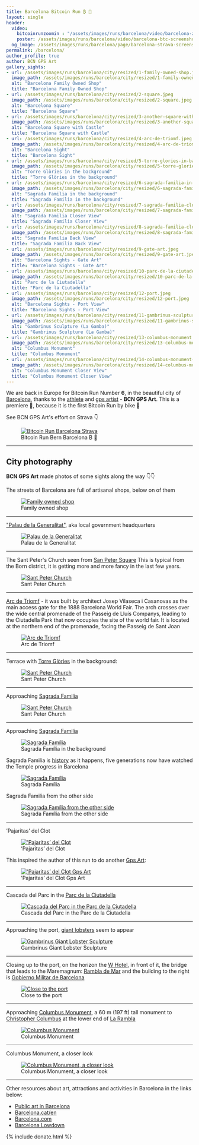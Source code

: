 ```yaml
---
title: Barcelona Bitcoin Run ₿ 🚴️ 
layout: single
header:
  video:
    bitcoinrunzoomin : "/assets/images/runs/barcelona/video/barcelona-zoomin-closer-2-1920x1080.m4v"
    poster: /assets/images/runs/barcelona/video/barcelona-btc-screenshot-google-earth-1920x1080.jpeg
  og_image: /assets/images/runs/barcelona/page/barcelona-strava-screenshot-1200x800.jpeg
permalink: /barcelona/
author_profile: true
author: BCN GPS Art
gallery_sights:
- url: /assets/images/runs/barcelona/city/resized/1-family-owned-shop.jpeg
  image_path: /assets/images/runs/barcelona/city/resized/1-family-owned-shop.jpeg
  alt: "Barcelona Family Owned Shop"
  title: "Barcelona Family Owned Shop"
- url: /assets/images/runs/barcelona/city/resized/2-square.jpeg
  image_path: /assets/images/runs/barcelona/city/resized/2-square.jpeg
  alt: "Barcelona Square"
  title: "Barcelona Square"
- url: /assets/images/runs/barcelona/city/resized/3-another-square-with-castle.jpeg
  image_path: /assets/images/runs/barcelona/city/resized/3-another-square-with-castle.jpeg
  alt: "Barcelona Square with Castle"
  title: "Barcelona Square with Castle"
- url: /assets/images/runs/barcelona/city/resized/4-arc-de-triomf.jpeg
  image_path: /assets/images/runs/barcelona/city/resized/4-arc-de-triomf.jpeg
  alt: "Barcelona Sight"
  title: "Barcelona Sight"
- url: /assets/images/runs/barcelona/city/resized/5-torre-glories-in-background.jpeg
  image_path: /assets/images/runs/barcelona/city/resized/5-torre-glories-in-background.jpeg
  alt: "Torre Glòries in the background"
  title: "Torre Glòries in the background"
- url: /assets/images/runs/barcelona/city/resized/6-sagrada-familia-in-background.jpeg
  image_path: /assets/images/runs/barcelona/city/resized/6-sagrada-familia-in-background.jpeg
  alt: "Sagrada Familia in the background"
  title: "Sagrada Familia in the background"
- url: /assets/images/runs/barcelona/city/resized/7-sagrada-familia-closer-barcelona-city-tour.jpeg
  image_path: /assets/images/runs/barcelona/city/resized/7-sagrada-familia-closer-barcelona-city-tour.jpeg
  alt: "Sagrada Familia Closer View"
  title: "Sagrada Familia Closer View"
- url: /assets/images/runs/barcelona/city/resized/8-sagrada-familia-closer-other-side.jpeg
  image_path: /assets/images/runs/barcelona/city/resized/8-sagrada-familia-closer-other-side.jpeg
  alt: "Sagrada Familia Back View"
  title: "Sagrada Familia Back View"
- url: /assets/images/runs/barcelona/city/resized/9-gate-art.jpeg
  image_path: /assets/images/runs/barcelona/city/resized/9-gate-art.jpeg
  alt: "Barcelona Sights - Gate Art"
  title: "Barcelona Sights - Gate Art"
- url: /assets/images/runs/barcelona/city/resized/10-parc-de-la-ciutadella.jpeg
  image_path: /assets/images/runs/barcelona/city/resized/10-parc-de-la-ciutadella.jpeg
  alt: "Parc de la Ciutadella"
  title: "Parc de la Ciutadella"
- url: /assets/images/runs/barcelona/city/resized/12-port.jpeg
  image_path: /assets/images/runs/barcelona/city/resized/12-port.jpeg
  alt: "Barcelona Sights - Port View"
  title: "Barcelona Sights - Port View"
- url: /assets/images/runs/barcelona/city/resized/11-gambrinus-sculpture-giant-lobster.jpeg
  image_path: /assets/images/runs/barcelona/city/resized/11-gambrinus-sculpture-giant-lobster.jpeg
  alt: "Gambrinus Sculpture (La Gamba)"
  title: "Gambrinus Sculpture (La Gamba)"
- url: /assets/images/runs/barcelona/city/resized/13-columbus-monument.jpeg
  image_path: /assets/images/runs/barcelona/city/resized/13-columbus-monument.jpeg
  alt: "Columbus Monument"
  title: "Columbus Monument"
- url: /assets/images/runs/barcelona/city/resized/14-columbus-monument-closer.jpeg
  image_path: /assets/images/runs/barcelona/city/resized/14-columbus-monument-closer.jpeg
  alt: "Columbus Monument Closer View"
  title: "Columbus Monument Closer View"
---
```


We are back in Europe for Bitcoin Run Number **6**, in the beautiful city of [Barcelona](https://en.wikipedia.org/wiki/Barcelona),
thanks to the [athlete](https://www.strava.com/athletes/8545176)
and [gps artist](https://www.instagram.com/bcn.gps.art/) - **BCN GPS Art**. This is a premiere 🎉, because it is the first
Bitcoin Run by bike 🚴️

See BCN GPS Art's effort on Strava 👇

<figure class="image">
  <a href="https://www.strava.com/activities/7000431951" target="_blank">
    <img src="/assets/images/runs/barcelona/page/barcelona-strava-screenshot-1200x800.jpeg" alt="Bitcoin Run Barcelona Strava">
  </a>
  <figcaption>Bitcoin Run Bern Barcelona ₿ 🚴️</figcaption>
</figure>

<hr>

## City photography 

**BCN GPS Art** made photos of some sights along the way 👇👇

The streets of Barcelona are full of artisanal shops, below on of them
<figure class="image">
  <a href="/assets/images/runs/barcelona/city/resized/1-1000x1333-family-owned-shop.jpeg">
    <img src="/assets/images/runs/barcelona/city/resized/1-1000x1333-family-owned-shop.jpeg" alt="Family owned shop">
  </a>
  <figcaption>Family owned shop</figcaption>
</figure>

<hr>

["Palau de la Generalitat"](https://en.wikipedia.org/wiki/Palau_de_la_Generalitat_de_Catalunya), aka local government headquarters
<figure class="image">
  <a href="/assets/images/runs/barcelona/city/resized/2-1000x750-palau-de-la-generalitat.jpeg">
    <img src="/assets/images/runs/barcelona/city/resized/2-1000x750-palau-de-la-generalitat.jpeg" alt="Palau de la Generalitat">
  </a>
  <figcaption>Palau de la Generalitat</figcaption>
</figure>

<hr>

The Sant Peter's Church seen from [San Peter Square](https://www.google.es/maps/place/Fuente+de+agua+potable/@41.3895099,2.1792048,19.38z/data=!4m5!3m4!1s0x12a4a338214a932d:0x8b1068aacd9b1a9e!8m2!3d41.3895196!4d2.1789719)
This is typical from the Born district, it is getting more and more fancy in the last few years.
<figure class="image">
  <a href="/assets/images/runs/barcelona/city/resized/3-1000x750-sant-peter-church.jpeg">
    <img src="/assets/images/runs/barcelona/city/resized/3-1000x750-sant-peter-church.jpeg" alt="Sant Peter Church">
  </a>
  <figcaption>Sant Peter Church</figcaption>
</figure>

<hr>

[Arc de Triomf](https://en.wikipedia.org/wiki/Arc_de_Triomf) - it was built by architect Josep Vilaseca i Casanovas
as the main access gate for the 1888 Barcelona World Fair.
The arch crosses over the wide central promenade of the Passeig de Lluís Companys,
leading to the Ciutadella Park that now occupies the site of the world fair. It is located at the northern end of the promenade, facing the Passeig de Sant Joan
<figure class="image">
  <a href="/assets/images/runs/barcelona/city/resized/4-1000x1333-arc-de-triomf.jpeg">
    <img src="/assets/images/runs/barcelona/city/resized/4-1000x1333-arc-de-triomf.jpeg" alt="Arc de Triomf">
  </a>
  <figcaption>Arc de Triomf</figcaption>
</figure>

<hr>

Terrace with [Torre Glòries](https://en.wikipedia.org/wiki/Torre_Gl%C3%B2ries) in the background:
<figure class="image">
  <a href="/assets/images/runs/barcelona/city/resized/5-1000x1333-torre-glories-in-background.jpeg">
    <img src="/assets/images/runs/barcelona/city/resized/5-1000x1333-torre-glories-in-background.jpeg" alt="Sant Peter Church">
  </a>
  <figcaption>Sant Peter Church</figcaption>
</figure>

<hr>

Approaching [Sagrada Familia](https://sagradafamilia.org/en/history-of-the-temple)
<figure class="image">
  <a href="/assets/images/runs/barcelona/city/resized/6-1000x1333-sagrada-familia-in-background.jpeg">
    <img src="/assets/images/runs/barcelona/city/resized/6-1000x1333-sagrada-familia-in-background.jpeg" alt="Sant Peter Church">
  </a>
  <figcaption>Sant Peter Church</figcaption>
</figure>

<hr>

Approaching [Sagrada Familia](https://en.wikipedia.org/wiki/Sagrada_Fam%C3%ADlia)
<figure class="image">
  <a href="/assets/images/runs/barcelona/city/resized/6-1000x1333-sagrada-familia-in-background.jpeg">
    <img src="/assets/images/runs/barcelona/city/resized/6-1000x1333-sagrada-familia-in-background.jpeg" alt="Sagrada Família">
  </a>
  <figcaption>Sagrada Família in the background</figcaption>
</figure>

Sagrada Familia is [history](https://sagradafamilia.org/en/history-of-the-temple) as it happens, five generations
now have watched the Temple progress in Barcelona
<figure class="image">
  <a href="/assets/images/runs/barcelona/city/resized/7-1000x1333-sagrada-familia-closer-barcelona-city-tour.jpeg">
    <img src="/assets/images/runs/barcelona/city/resized/7-1000x1333-sagrada-familia-closer-barcelona-city-tour.jpeg" alt="Sagrada Família">
  </a>
  <figcaption>Sagrada Família</figcaption>
</figure>

Sagrada Familia from the other side
<figure class="image">
  <a href="/assets/images/runs/barcelona/city/resized/8-1000x1333-sagrada-familia-closer-other-side.jpeg">
    <img src="/assets/images/runs/barcelona/city/resized/8-1000x1333-sagrada-familia-closer-other-side.jpeg" alt="Sagrada Família from the other side">
  </a>
  <figcaption>Sagrada Família from the other side</figcaption>
</figure>

<hr>

’Pajaritas’ del Clot
<figure class="image">
  <a href="/assets/images/runs/barcelona/city/resized/9-1000x1333-pajaritas-anarquistas-del-clot.jpeg">
    <img src="/assets/images/runs/barcelona/city/resized/9-1000x1333-pajaritas-anarquistas-del-clot.jpeg" alt="’Pajaritas’ del Clot">
  </a>
  <figcaption>’Pajaritas’ del Clot</figcaption>
</figure>

This inspired the author of this run to do another [Gps Art](https://www.instagram.com/p/COvfYwgH0V8/):
<figure class="image">
  <a href="https://www.instagram.com/p/COvfYwgH0V8/">
    <img src="/assets/images/runs/barcelona/city/resized/pajaritas-del-clot-gpsart.jpeg" alt="’Pajaritas’ del Clot Gps Art">
  </a>
  <figcaption>’Pajaritas’ del Clot Gps Art</figcaption>
</figure>

<hr>

Cascada del Parc in the [Parc de la Ciutadella](https://en.wikipedia.org/wiki/Parc_de_la_Ciutadella)
<figure class="image">
  <a href="/assets/images/runs/barcelona/city/resized/10-1000x750-cascada-del-parc-de-la-ciutadella.jpeg">
    <img src="/assets/images/runs/barcelona/city/resized/10-1000x750-cascada-del-parc-de-la-ciutadella.jpeg" alt="Cascada del Parc in the Parc de la Ciutadella">
  </a>
  <figcaption>Cascada del Parc in the Parc de la Ciutadella</figcaption>
</figure>

<hr>

Approaching the port, [giant lobsters](https://barcelonalowdown.com/gambrinus-barcelonas-funky-lobster-statue/) seem to appear 
<figure class="image">
  <a href="/assets/images/runs/barcelona/city/resized/11-1000x1160-gambrinus-sculpture-giant-lobster.jpeg">
    <img src="/assets/images/runs/barcelona/city/resized/11-1000x1160-gambrinus-sculpture-giant-lobster.jpeg" alt="Gambrinus Giant Lobster Sculpture">
  </a>
  <figcaption>Gambrinus Giant Lobster Sculpture</figcaption>
</figure>

<hr>

Closing up to the port, on the horizon the [W Hotel](https://maps.app.goo.gl/HXeVm2sDRPU1sfzBA), 
in front of it, the bridge that leads to the Maremagnum: [Rambla de Mar](https://maps.app.goo.gl/hL5J4pRHFKsAsz5x8) and
the building to the right is [Gobierno Militar de Barcelona](https://maps.app.goo.gl/Ne6GcocdyPCfebwL9)
<figure class="image">
  <a href="/assets/images/runs/barcelona/city/resized/12-1000x958-port-view.jpeg">
    <img src="/assets/images/runs/barcelona/city/resized/12-1000x958-port-view.jpeg" alt="Close to the port">
  </a>
  <figcaption>Close to the port</figcaption>
</figure>

<hr>

Approaching [Columbus Monument](https://en.wikipedia.org/wiki/Columbus_Monument,_Barcelona), 
a 60 m (197 ft) tall monument to [Christopher Columbus](https://en.wikipedia.org/wiki/Christopher_Columbus) at the lower end of [La Rambla](https://en.wikipedia.org/wiki/La_Rambla,_Barcelona)
<figure class="image">
  <a href="/assets/images/runs/barcelona/city/resized/13-1000x1160-columbus-monument.jpeg">
    <img src="/assets/images/runs/barcelona/city/resized/13-1000x1160-columbus-monument.jpeg" alt="Columbus Monument">
  </a>
  <figcaption>Columbus Monument</figcaption>
</figure>
<hr>

Columbus Monument, a closer look
<figure class="image">
  <a href="/assets/images/runs/barcelona/city/resized/14-1000x1333-columbus-monument-closer.jpeg">
    <img src="/assets/images/runs/barcelona/city/resized/14-1000x1333-columbus-monument-closer.jpeg" alt="Columbus Monument, a closer look">
  </a>
  <figcaption>Columbus Monument, a closer look</figcaption>
</figure>

<hr>

Other resources about art, attractions and activities in Barcelona in the links below:
- [Public art in Barcelona](https://en.wikipedia.org/wiki/Public_art_in_Barcelona)
- [Barcelona.cat/en](https://www.barcelona.cat/en/)
- [Barcelona.com](https://www.barcelona.com/)
- [Barcelona Lowdown](https://barcelonalowdown.com/)

{% include donate.html %}  


